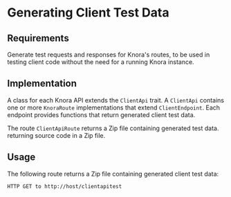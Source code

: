 <!---
Copyright © 2015-2019 the contributors (see Contributors.md).

This file is part of Knora.

Knora is free software: you can redistribute it and/or modify
it under the terms of the GNU Affero General Public License as published
by the Free Software Foundation, either version 3 of the License, or
(at your option) any later version.

Knora is distributed in the hope that it will be useful,
but WITHOUT ANY WARRANTY; without even the implied warranty of
MERCHANTABILITY or FITNESS FOR A PARTICULAR PURPOSE.  See the
GNU Affero General Public License for more details.

You should have received a copy of the GNU Affero General Public
License along with Knora.  If not, see <http://www.gnu.org/licenses/>.
-->

# Generating Client Test Data

## Requirements

Generate test requests and responses for Knora's routes, to be used in testing
client code without the need for a running Knora instance.
  
## Implementation

A class for each Knora API extends the `ClientApi` trait.
A `ClientApi` contains one or more `KnoraRoute` implementations that extend
`ClientEndpoint`. Each endpoint provides functions that return generated
client test data.

The route `ClientApiRoute` returns a Zip file containing generated test data.
returning source code in a Zip file.

## Usage

The following route returns a Zip file containing generated client test
data:

```
HTTP GET to http://host/clientapitest
```
